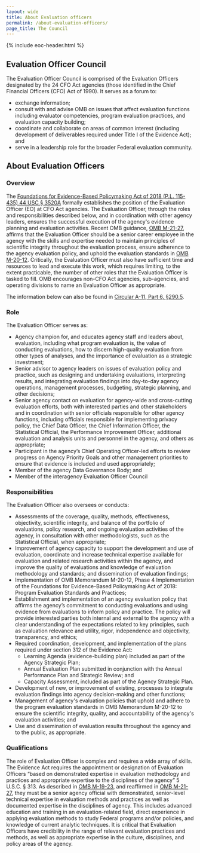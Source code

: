 ```yaml
---
layout: wide
title: About Evaluation officers
permalink: /about-evaluation-officers/
page_title: The Council
---
```

<div class="usa-layout-docs">
  {% include eoc-header.html %}
  <div class="grid-container">
    <div class="grid-row grid-gap">
      <div>
        <h2>Evaluation Officer Council</h2>
        <p>The Evaluation Officer Council is comprised of the Evaluation Officers designated by the 24 CFO Act agencies (those identified in the Chief Financial Officers (CFO) Act of 1990). It serves as a forum to:</p>
        <ul>
          <li>exchange information;</li>
          <li>consult with and advise OMB on issues that affect evaluation functions including evaluator competencies, program evaluation practices, and evaluation capacity building;</li>
          <li>coordinate and collaborate on areas of common interest (including development of deliverables required under Title I of the Evidence Act); and</li> 
          <li>serve in a leadership role for the broader Federal evaluation community.</li>
        </ul>
        <h2>About Evaluation Officers</h2>
        <h3>Overview</h3>
        <p>
        The <a href="https://www.congress.gov/bill/115th-congress/house-bill/4174/text " target="_blank">Foundations for Evidence-Based Policymaking Act of 2018 (P.L. 115-435) 44 USC § 3520A</a> formally establishes the position of the Evaluation Officer (EO) at CFO Act agencies. The Evaluation Officer, through the roles and responsibilities described below, and in coordination with other agency leaders, ensures the successful execution of the agency's evidence planning and evaluation activities. Recent OMB guidance, <a href="{{ site.baseurl }}/assets/resources/M-21-27.pdf" target="_blank">OMB M-21-27</a>, affirms that the Evaluation Officer should be a senior career employee in the agency with the skills and expertise needed to maintain principles of scientific integrity throughout the evaluation process, ensure adherence to the agency evaluation policy, and uphold the evaluation standards in <a href="{{ site.baseurl }}/assets/resources/M-20-12.pdf" target="_blank">OMB M-20-12</a>. Critically, the Evaluation Officer must also have sufficient time and resources to lead and execute this work, which requires limiting, to the extent practicable, the number of other roles that the Evaluation Officer is tasked to fill. OMB encourages non-CFO Act agencies, sub-agencies, and operating divisions to name an Evaluation Officer as appropriate.
        </p>
        <p>The information below can also be found in <a href="https://www.whitehouse.gov/wp-content/uploads/2018/06/s290.pdf" target="_blank">Circular A-11, Part 6, §290.5</a>.</p>
        <h3>Role</h3>
        The Evaluation Officer serves as:
        <ul class="margin-top-0">
            <li>
            Agency champion for, and educates agency staff and leaders about, evaluation, including what program evaluation is, the value of conducting evaluations, how to discern high-quality evaluation from other types of analyses, and the importance of evaluation as a strategic investment;
            </li>
            <li>
            Senior advisor to agency leaders on issues of evaluation policy and practice, such as designing and undertaking evaluations, interpreting results, and integrating evaluation findings into day-to-day agency operations, management processes, budgeting, strategic planning, and other decisions;
            </li>
            <li>
            Senior agency contact on evaluation for agency-wide and cross-cutting evaluation efforts, both with interested parties and other stakeholders and in coordination with senior officials responsible for other agency functions, including officials responsible for implementing privacy policy, the Chief Data Officer, the Chief Information Officer, the Statistical Official, the Performance Improvement Officer, additional evaluation and analysis units and personnel in the agency, and others as appropriate;
            </li>
            <li>
            Participant in the agency’s Chief Operating Officer-led efforts to review progress on Agency Priority Goals and other management priorities to ensure that evidence is included and used appropriately;
            </li>
            <li>
            Member of the agency Data Governance Body; and
            </li>
            <li>
            Member of the interagency Evaluation Officer Council
            </li>
        </ul>
        <h3>Responsibilities</h3>
        The Evaluation Officer also oversees or conducts:
        <ul class="margin-top-0">
          <li>
          Assessments of the coverage, quality, methods, effectiveness, objectivity, scientific integrity, and balance of the portfolio of evaluations, policy research, and ongoing evaluation activities of the agency, in consultation with other methodologists, such as the Statistical Official, when appropriate;
          </li>
          <li>
          Improvement of agency capacity to support the development and use of evaluation, coordinate and increase technical expertise available for evaluation and related research activities within the agency, and improve the quality of evaluations and knowledge of evaluation methodology and standards; and dissemination of evaluation findings;
          </li>
          <li>
          Implementation of OMB Memorandum M-20-12, Phase 4 Implementation of the Foundations for Evidence-Based Policymaking Act of 2018: Program Evaluation Standards and Practices;
          </li>
          <li>
          Establishment and implementation of an agency evaluation policy that affirms the agency’s commitment to conducting evaluations and using evidence from evaluations to inform policy and practice. The policy will provide interested parties both internal and external to the agency with a clear understanding of the expectations related to key principles, such as evaluation relevance and utility, rigor, independence and objectivity, transparency, and ethics;
          </li>
          <li>
          Required coordination, development, and implementation of the plans required under section 312 of the Evidence Act:
              <ul>
                  <li>Learning Agenda (evidence-building plan) included as part of the Agency Strategic Plan;</li>
                  <li>Annual Evaluation Plan submitted in conjunction with the Annual Performance Plan and Strategic Review; and</li>
                  <li>Capacity Assessment, included as part of the Agency Strategic Plan.</li>
              </ul>
          </li>
          <li>
          Development of new, or improvement of existing, processes to integrate evaluation findings into agency decision-making and other functions;
          </li>
          <li>
          Management of agency's evaluation policies that uphold and adhere to the program evaluation standards in OMB Memorandum M-20-12 to ensure the scientific integrity, quality, and accountability of the agency's evaluation activities; and
          </li>
          <li>
          Use and dissemination of evaluation results throughout the agency and to the public, as appropriate.
          </li>
        </ul>
        <h3>Qualifications</h3>
        <p>
        The role of Evaluation Officer is complex and requires a wide array of skills. The Evidence Act requires the appointment or designation of Evaluation Officers “based on demonstrated expertise in evaluation methodology and practices and appropriate expertise to the disciplines of the agency” 5 U.S.C. § 313. As described in <a href="{{ site.baseurl }}/assets/resources/M-19-23.pdf" target="_blank">OMB M-19-23</a>, and reaffirmed in <a href="{{ site.baseurl }}/assets/resources/M-21-27.pdf" target="_blank">OMB M-21-27</a>, they must be a senior agency official with demonstrated, senior-level technical expertise in evaluation methods and practices as well as documented expertise in the disciplines of agency.  This includes advanced education and training in an evaluation-related field, direct experience in applying evaluation methods to study Federal programs and/or policies, and knowledge of current analytic techniques. It is critical that Evaluation Officers have credibility in the range of relevant evaluation practices and methods, as well as appropriate expertise in the culture, disciplines, and policy areas of the agency.
        </p>
      </div>
    </div>
  </div>
</div>
